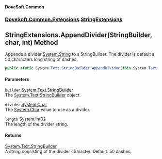 #### [DoveSoft.Common](readme.md 'readme')
### [DoveSoft.Common.Extensions](DoveSoft_Common_Extensions.md 'DoveSoft.Common.Extensions').[StringExtensions](StringExtensions.md 'DoveSoft.Common.Extensions.StringExtensions')
## StringExtensions.AppendDivider(StringBuilder, char, int) Method
Appends a divider [System.String](https://docs.microsoft.com/en-us/dotnet/api/System.String 'System.String') to a StringBuilder. The divider is default a 50 characters long string of dashes.  
```csharp
public static System.Text.StringBuilder AppendDivider(this System.Text.StringBuilder builder, char divider='-', int length=50);
```
#### Parameters
<a name='DoveSoft_Common_Extensions_StringExtensions_AppendDivider(System_Text_StringBuilder_char_int)_builder'></a>
`builder` [System.Text.StringBuilder](https://docs.microsoft.com/en-us/dotnet/api/System.Text.StringBuilder 'System.Text.StringBuilder')  
The [System.Text.StringBuilder](https://docs.microsoft.com/en-us/dotnet/api/System.Text.StringBuilder 'System.Text.StringBuilder') object.
  
<a name='DoveSoft_Common_Extensions_StringExtensions_AppendDivider(System_Text_StringBuilder_char_int)_divider'></a>
`divider` [System.Char](https://docs.microsoft.com/en-us/dotnet/api/System.Char 'System.Char')  
The [System.Char](https://docs.microsoft.com/en-us/dotnet/api/System.Char 'System.Char') value to use as a divider.
  
<a name='DoveSoft_Common_Extensions_StringExtensions_AppendDivider(System_Text_StringBuilder_char_int)_length'></a>
`length` [System.Int32](https://docs.microsoft.com/en-us/dotnet/api/System.Int32 'System.Int32')  
The length of the divider string.
  
#### Returns
[System.Text.StringBuilder](https://docs.microsoft.com/en-us/dotnet/api/System.Text.StringBuilder 'System.Text.StringBuilder')  
A string consisting of the divider character. Default: 50 dashes.
